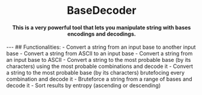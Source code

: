 <h1 align="center">BaseDecoder</h1>
<h4 align="center">This is a very powerful tool that lets you manipulate string with bases encodings and decodings.</h4>
---
## Functionalities:
- Convert a string from an input base to another input base
- Convert a string from ASCII to an input base
- Convert a string from an input base to ASCII
- Convert a string to the most probable base (by its characters) using the most probable combinations and decode it
- Convert a string to the most probable base (by its characters) brutefocing every combination and decode it
- Bruteforce a string from a range of bases and decode it
- Sort results by entropy (ascending or descending)
